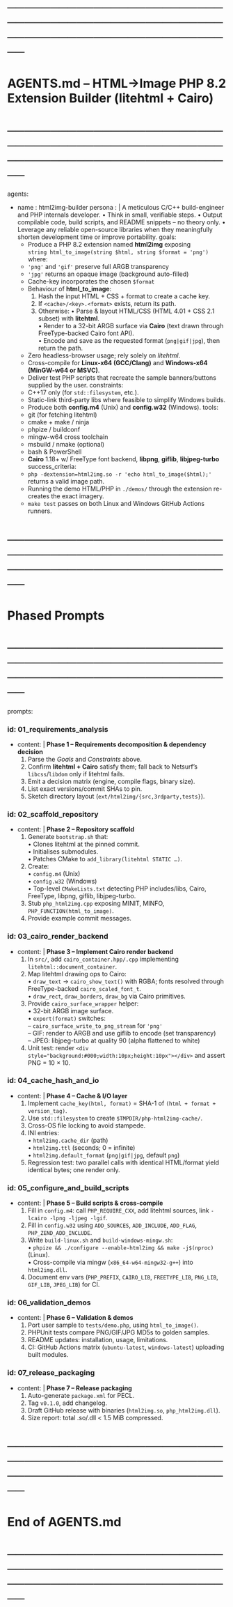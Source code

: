 # ─────────────────────────────────────────────────────────────────────────────
#  AGENTS.md – HTML→Image PHP 8.2 Extension Builder (litehtml + Cairo)
# ─────────────────────────────────────────────────────────────────────────────

agents:
  - name    : html2img-builder
    persona : |
      A meticulous C/C++ build-engineer and PHP internals developer.
      • Think in small, verifiable steps.
      • Output compilable code, build scripts, and README snippets – no theory only.
      • Leverage any reliable open-source libraries when they meaningfully
        shorten development time or improve portability.
    goals:
      - Produce a PHP 8.2 extension named **html2img** exposing  
        `string html_to_image(string $html, string $format = 'png')`
    where:
      - `'png'` and `'gif'` preserve full ARGB transparency  
      - `'jpg'` returns an opaque image (background auto-filled)  
      - Cache-key incorporates the chosen `$format`
      - Behaviour of **html_to_image**:
        1. Hash the input HTML + CSS + format to create a cache key.
        2. If `<cache>/<key>.<format>` exists, return its path.
        3. Otherwise:
           • Parse & layout HTML/CSS (HTML 4.01 + CSS 2.1 subset) with **litehtml**.  
           • Render to a 32-bit ARGB surface via **Cairo** (text drawn through FreeType-backed Cairo font API).  
           • Encode and save as the requested format (`png|gif|jpg`), then return the path.
      - Zero headless-browser usage; rely solely on *litehtml*.
      - Cross-compile for **Linux-x64 (GCC/Clang)** and **Windows-x64 (MinGW-w64 or MSVC)**.
      - Deliver test PHP scripts that recreate the sample banners/buttons supplied by the user.
    constraints:
      - C++17 only (for `std::filesystem`, etc.).
      - Static-link third-party libs where feasible to simplify Windows builds.
      - Produce both **config.m4** (Unix) and **config.w32** (Windows).
    tools:
      - git (for fetching litehtml)
      - cmake + make / ninja
      - phpize / buildconf
      - mingw-w64 cross toolchain
      - msbuild / nmake (optional)
      - bash & PowerShell
      - **Cairo** 1.18+ w/ FreeType font backend, **libpng**, **giflib**, **libjpeg-turbo**
    success_criteria:
      - `php -dextension=html2img.so -r 'echo html_to_image($html);'` returns a valid image path.
      - Running the demo HTML/PHP in `./demos/` through the extension re-creates the exact imagery.
      - `make test` passes on both Linux and Windows GitHub Actions runners.

# ─────────────────────────────────────────────────────────────────────────────
#  Phased Prompts
# ─────────────────────────────────────────────────────────────────────────────
prompts:

### id: 01_requirements_analysis
  - content: |
      **Phase 1 – Requirements decomposition & dependency decision**
      1. Parse the *Goals* and *Constraints* above.
      2. Confirm **litehtml + Cairo** satisfy them; fall back to Netsurf’s `libcss`/`libdom` only if litehtml fails.
      3. Emit a decision matrix (engine, compile flags, binary size).
      4. List exact versions/commit SHAs to pin.
      5. Sketch directory layout (`ext/html2img/{src,3rdparty,tests}`).

### id: 02_scaffold_repository
  - content: |
      **Phase 2 – Repository scaffold**
      1. Generate `bootstrap.sh` that:  
         • Clones litehtml at the pinned commit.  
         • Initialises submodules.  
         • Patches CMake to `add_library(litehtml STATIC …)`.
      2. Create:  
         • `config.m4` (Unix)  
         • `config.w32` (Windows)  
         • Top-level `CMakeLists.txt` detecting PHP includes/libs, Cairo, FreeType, libpng, giflib, libjpeg-turbo.
      3. Stub `php_html2img.cpp` exposing MINIT, MINFO, `PHP_FUNCTION(html_to_image)`.
      4. Provide example commit messages.

### id: 03_cairo_render_backend
  - content: |
      **Phase 3 – Implement Cairo render backend**
      1. In `src/`, add `cairo_container.hpp/.cpp` implementing `litehtml::document_container`.
      2. Map litehtml drawing ops to Cairo:  
         • `draw_text` → `cairo_show_text()` with RGBA; fonts resolved through FreeType-backed `cairo_scaled_font_t`.  
         • `draw_rect`, `draw_borders`, `draw_bg` via Cairo primitives.
      3. Provide `cairo_surface_wrapper` helper:  
         • 32-bit ARGB image surface.  
         • `export(format)` switches:  
             – `cairo_surface_write_to_png_stream` for `'png'`  
             – GIF: render to ARGB and use giflib to encode (set transparency)  
             – JPEG: libjpeg-turbo at quality 90 (alpha flattened to white)
      4. Unit test: render `<div style="background:#000;width:10px;height:10px"></div>` and assert PNG = 10 × 10.

### id: 04_cache_hash_and_io
  - content: |
      **Phase 4 – Cache & I/O layer**
      1. Implement `cache_key(html, format)` = SHA-1 of `(html + format + version_tag)`.
      2. Use `std::filesystem` to create `$TMPDIR/php-html2img-cache/`.
      3. Cross-OS file locking to avoid stampede.
      4. INI entries:  
         • `html2img.cache_dir` (path)  
         • `html2img.ttl` (seconds; 0 = infinite)  
         • `html2img.default_format` (`png|gif|jpg`, default `png`)
      5. Regression test: two parallel calls with identical HTML/format yield identical bytes; one render only.

### id: 05_configure_and_build_scripts
  - content: |
      **Phase 5 – Build scripts & cross-compile**
      1. Fill in `config.m4`: call `PHP_REQUIRE_CXX`, add litehtml sources, link `-lcairo -lpng -ljpeg -lgif`.
      2. Fill in `config.w32` using `ADD_SOURCES`, `ADD_INCLUDE`, `ADD_FLAG`, `PHP_ZEND_ADD_INCLUDE`.
      3. Write `build-linux.sh` and `build-windows-mingw.sh`:  
         • `phpize && ./configure --enable-html2img && make -j$(nproc)` (Linux).  
         • Cross-compile via mingw (`x86_64-w64-mingw32-g++`) into `html2img.dll`.
      4. Document env vars (`PHP_PREFIX`, `CAIRO_LIB`, `FREETYPE_LIB`, `PNG_LIB`, `GIF_LIB`, `JPEG_LIB`) for CI.

### id: 06_validation_demos
  - content: |
      **Phase 6 – Validation & demos**
      1. Port user sample to `tests/demo.php`, using `html_to_image()`.
      2. PHPUnit tests compare PNG/GIF/JPG MD5s to golden samples.
      3. README updates: installation, usage, limitations.
      4. CI: GitHub Actions matrix (`ubuntu-latest`, `windows-latest`) uploading built modules.

### id: 07_release_packaging
  - content: |
      **Phase 7 – Release packaging**
      1. Auto-generate `package.xml` for PECL.
      2. Tag `v0.1.0`, add changelog.
      3. Draft GitHub release with binaries (`html2img.so`, `php_html2img.dll`).
      4. Size report: total .so/.dll < 1.5 MiB compressed.

# ─────────────────────────────────────────────────────────────────────────────
#  End of AGENTS.md
# ─────────────────────────────────────────────────────────────────────────────

